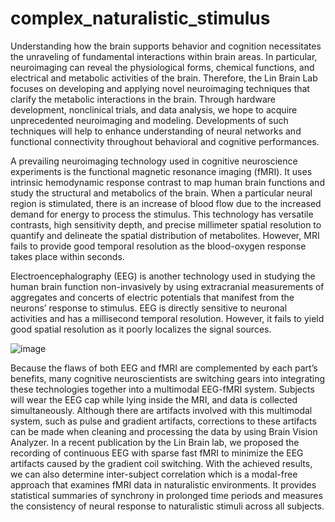 # complex_naturalistic_stimulus

Understanding how the brain supports behavior and cognition necessitates the unraveling of fundamental interactions within brain areas. In particular, neuroimaging can reveal the physiological forms, chemical functions, and electrical and metabolic activities of the brain. Therefore, the Lin Brain Lab focuses on developing and applying novel neuroimaging techniques that clarify the metabolic interactions in the brain. Through hardware development, nonclinical trials, and data analysis, we hope to acquire unprecedented neuroimaging and modeling. Developments of such techniques will help to enhance understanding of neural networks and functional connectivity throughout behavioral and cognitive performances. 

A prevailing neuroimaging technology used in cognitive neuroscience experiments is the functional magnetic resonance imaging (fMRI). It uses intrinsic hemodynamic response contrast to map human brain functions and study the structural and metabolics of the brain. When a particular neural region is stimulated, there is an increase of blood flow due to the increased demand for energy to process the stimulus. This technology has versatile contrasts, high sensitivity depth, and precise millimeter spatial resolution to quantify and delineate the spatial distribution of metabolites. However, MRI fails to provide good temporal resolution as the blood-oxygen response takes place within seconds. 

Electroencephalography (EEG) is another technology used in studying the human brain function non-invasively by using extracranial measurements of aggregates and concerts of electric potentials that manifest from the neurons’ response to stimulus. EEG is directly sensitive to neuronal activities and has a millisecond temporal resolution. However, it fails to yield good spatial resolution as it poorly localizes the signal sources. 

![image](https://user-images.githubusercontent.com/109825854/183358406-d7bdb283-5de3-42e6-b0ba-165bb94e6ff6.png)


Because the flaws of both EEG and fMRI are complemented by each part’s benefits, many cognitive neuroscientists are switching gears into integrating these technologies together into a multimodal EEG-fMRI system. Subjects will wear the EEG cap while lying inside the MRI, and data is collected simultaneously. Although there are artifacts involved with this multimodal system, such as pulse and gradient artifacts, corrections to these artifacts can be made when cleaning and processing the data by using Brain Vision Analyzer. In a recent publication by the Lin Brain lab, we proposed the recording of continuous EEG with sparse fast fMRI to minimize the EEG artifacts caused by the gradient coil switching. With the achieved results, we can also determine inter-subject correlation which is a modal-free approach that examines fMRI data in naturalistic environments. It provides statistical summaries of synchrony in prolonged time periods and measures the consistency of neural response to naturalistic stimuli across all subjects. 
